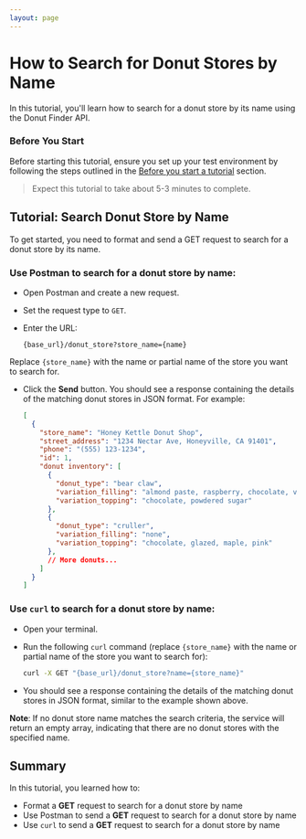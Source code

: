 ```yaml
---
layout: page
---
```


# How to Search for Donut Stores by Name

In this tutorial, you'll learn how to search for a donut store by its name using the Donut Finder API. 

### Before You Start 

Before starting this tutorial, ensure you set up your test environment by following the steps outlined in the [Before you start a tutorial](../before-you-start-tutorial.md) section.

> Expect this tutorial to take about 5-3 minutes to complete.

## Tutorial: Search Donut Store by Name

To get started, you need to format and send a GET request to search for a donut store by its name.

### Use Postman to search for a donut store by name:

  - Open Postman and create a new request.

  - Set the request type to `GET`.

  - Enter the URL: 
    ```
    {base_url}/donut_store?store_name={name}
    ```
  Replace `{store_name}` with the name or partial name of the store you want to search for.

  - Click the **Send** button. You should see a response containing the details of the matching donut stores in JSON format. For example:

      ```json
      [
        {
          "store_name": "Honey Kettle Donut Shop",
          "street_address": "1234 Nectar Ave, Honeyville, CA 91401",
          "phone": "(555) 123-1234",
          "id": 1,
          "donut inventory": [
            {
              "donut_type": "bear claw",
              "variation_filling": "almond paste, raspberry, chocolate, vanilla cream",
              "variation_topping": "chocolate, powdered sugar"
            },
            {
              "donut_type": "cruller",
              "variation_filling": "none",
              "variation_topping": "chocolate, glazed, maple, pink"
            },
            // More donuts...
          ]
        }
      ]
      ```

### Use `curl` to search for a donut store by name:

  - Open your terminal.

  - Run the following `curl` command (replace `{store_name}` with the name or partial name of the store you want to search for):
      ```bash
      curl -X GET "{base_url}/donut_store?name={store_name}"
      ```

  - You should see a response containing the details of the matching donut stores in JSON format, similar to the example shown above.


**Note**: If no donut store name matches the search criteria, the service will return an empty array, indicating that there are no donut stores with the specified name.

## Summary

In this tutorial, you learned how to:

* Format a **GET** request to search for a donut store by name
* Use Postman to send a **GET** request to search for a donut store by name
* Use `curl` to send a **GET** request to search for a donut store by name